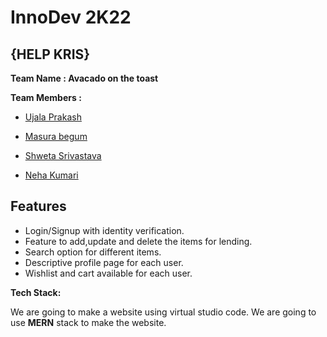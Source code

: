 # InnoDev 2K22
## {HELP KRIS}
**Team Name : Avacado on the toast**
 
 **Team Members :**
 
   - [Ujala Prakash](https://github.com/ujala19prakash)

   - [Masura begum](https://github.com/MasuraBegum)

   - [Shweta Srivastava](https://github.com/Shweta2254)
   
   - [Neha Kumari](https://github.com/itznehakumari4)
   
 ## Features
 
  - Login/Signup with identity verification.
  - Feature to add,update and delete the items for lending.
  - Search option for different items.
  - Descriptive profile page for each user.
  - Wishlist and cart available for each user. 

**Tech Stack:**

We are going to make a website using virtual studio code. We are going to use **MERN** stack to make the website.

